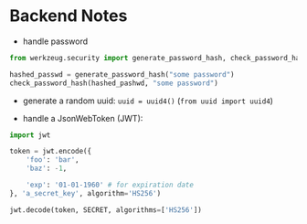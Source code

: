 # Backend Notes

- handle password
```py
from werkzeug.security import generate_password_hash, check_password_hash

hashed_passwd = generate_password_hash("some password")
check_password_hash(hashed_pashwd, "some password")
```

- generate a random uuid: `uuid = uuid4()` (`from uuid import uuid4`)

- handle a JsonWebToken (JWT):
```py
import jwt

token = jwt.encode({
    'foo': 'bar',
    'baz': -1,

    'exp': '01-01-1960' # for expiration date
}, 'a_secret_key', algorithm='HS256')

jwt.decode(token, SECRET, algorithms=['HS256'])
```
